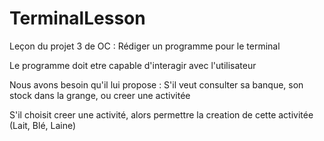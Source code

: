 # TerminalLesson
Leçon du projet 3 de OC : Rédiger un programme pour le terminal


Le programme doit etre capable d'interagir avec l'utilisateur


Nous avons besoin qu'il lui propose : 
S'il veut consulter sa banque, son stock dans la grange, ou creer une activitée


S'il choisit creer une activité, alors permettre la creation de cette activitée (Lait, Blé, Laine)

